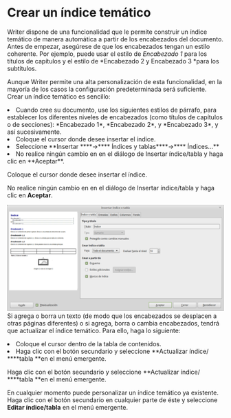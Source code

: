 
# Crear un índice temático

Writer dispone de una funcionalidad que le permite construir un índice temático de manera automática a partir de los encabezados del documento. Antes de empezar, asegúrese de que los encabezados tengan un estilo coherente. Por ejemplo, puede usar el estilo de *Encabezado 1* para los títulos de capítulos y el estilo de *Encabezado 2 y Encabezado 3 *para los subtítulos.

Aunque Writer permite una alta personalización de esta funcionalidad, en la mayoría de los casos la configuración predeterminada será suficiente. Crear un índice temático es sencillo:

<li>
Cuando cree su documento, use los siguientes estilos de párrafo, para establecer los diferentes niveles de encabezados (como títulos de capítulos o de secciones): *Encabezado 1*, *Encabezado 2*, y *Encabezado 3*, y así sucesivamente.
</li>
<li>
Coloque el cursor donde desee insertar el índice.
</li>
<li>
Seleccione **Insertar ****→**** Índices y tablas****→**** Índices...**<br />
</li>
<li>
No realice ningún cambio en en el diálogo de Insertar índice/tabla y haga clic en **Aceptar**.
</li>

Coloque el cursor donde desee insertar el índice.

No realice ningún cambio en en el diálogo de Insertar índice/tabla y haga clic en **Aceptar**.

![](img/Insertar_indice_o_tabla_279.png)
Si agrega o borra un texto (de modo que los encabezados se desplacen a otras páginas diferentes) o si agrega, borra o cambia encabezados, tendrá que actualizar el índice temático. Para ello, haga lo siguiente:

<li>
Coloque el cursor dentro de la tabla de contenidos.
</li>
<li>
Haga clic con el botón secundario y seleccione **Actualizar índice/ ****tabla **en el menú emergente.
</li>

Haga clic con el botón secundario y seleccione **Actualizar índice/ ****tabla **en el menú emergente.

En cualquier momento puede personalizar un índice temático ya existente. Haga clic con el botón secundario en cualquier parte de éste y seleccione **Editar índice/tabla** en el menú emergente.

